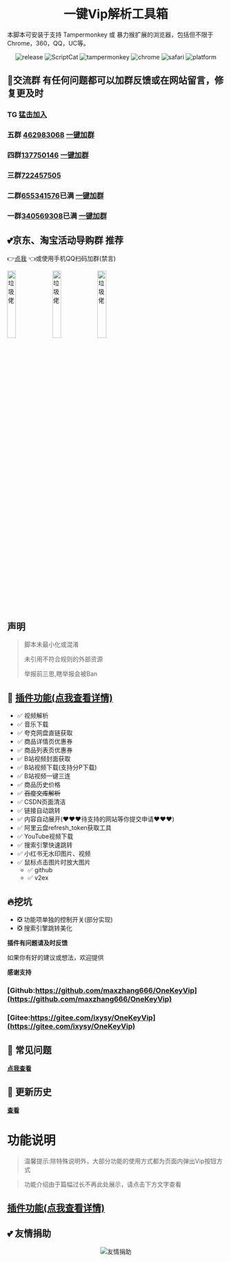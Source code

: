 <h1 align="center">一键Vip解析工具箱</h1>

本脚本可安装于支持 Tampermonkey 或 暴力猴扩展的浏览器，包括但不限于Chrome，360，QQ，UC等。

<p align="center">
    <img src="https://img.shields.io/badge/dynamic/json?color=informational&prefix=v&label=release&query=%24.data.script.version&url=https%3A%2F%2Fscriptcat.org%2Fapi%2Fv1%2Fscripts%2F72" alt="release">
    <img src="https://img.shields.io/badge/dynamic/json?color=informational&label=ScriptCat&query=%24.data.today_install&url=https%3A%2F%2Fscriptcat.org%2Fapi%2Fv1%2Fscripts%2F72" alt="ScriptCat">
    <img src="https://img.shields.io/badge/tamperMonkey-v4.8-brightgreen.svg" alt="tampermonkey">
    <img src="https://img.shields.io/badge/chrome%20x64-v76.0-brightgreen.svg" alt="chrome">
    <img src="https://img.shields.io/badge/safari%20-v12.0-brightgreen.svg" alt="safari">
    <img src="https://img.shields.io/badge/platform-Windows%20%7C%20Mac%20%7C%20Android-blue.svg" alt="platform">
</p>


## 💩交流群 **有任何问题都可以加群反馈或在网站留言，修复更及时**

### TG [猛击加入](//t.me/joinchat/fDZTZfGWE_9lYTFl)

### 五群 [462983068](http://qm.qq.com/cgi-bin/qm/qr?_wv=1027&k=bBmrx1vXjbENW-tOycF7DCAQ-TpYnzaR&authKey=83NWF9%2BFkv5PIw2jLS%2FTcAMiCGraMiIbGMV4ce1WVEIOklGOm14IjIX%2F1Zu%2BeCvo&noverify=0&group_code=462983068) [**一键加群**](http://qm.qq.com/cgi-bin/qm/qr?_wv=1027&k=bBmrx1vXjbENW-tOycF7DCAQ-TpYnzaR&authKey=83NWF9%2BFkv5PIw2jLS%2FTcAMiCGraMiIbGMV4ce1WVEIOklGOm14IjIX%2F1Zu%2BeCvo&noverify=0&group_code=462983068)

### 四群[**137750146**](http://qm.qq.com/cgi-bin/qm/qr?k=gUbyjh9xrnskBWGYm-9DbnJqWBZOpcva&jump_from=webapi&authKey=5ci2KE+i56fFxxCVrj2Wkj4D3D7aKphITW07QdHls771upOyVT/06ekBgrNUZKeF) [**一键加群**](http://qm.qq.com/cgi-bin/qm/qr?k=gUbyjh9xrnskBWGYm-9DbnJqWBZOpcva&jump_from=webapi&authKey=5ci2KE+i56fFxxCVrj2Wkj4D3D7aKphITW07QdHls771upOyVT/06ekBgrNUZKeF)

### 三群[**722457505**](http://shang.qq.com/wpa/qunwpa?idkey=a12d43edc065daad3043ca272a0eb9332ecd878f2921683c51e9d4e02554c80f)

### 二群[**655341576**](https://shang.qq.com/wpa/qunwpa?idkey=dd0275fbf9149b71e4f2f4e44902b552c846e9a2234f68eaca35a442510f061b)**已满** [**一键加群**](https://shang.qq.com/wpa/qunwpa?idkey=dd0275fbf9149b71e4f2f4e44902b552c846e9a2234f68eaca35a442510f061b)

### 一群[**340569308**](http://shang.qq.com/wpa/qunwpa?idkey=7fc3fef0db96421305e65c41cc081ffeca507fdc23cab93d731277be829985ec)**已满** [**一键加群**](http://shang.qq.com/wpa/qunwpa?idkey=7fc3fef0db96421305e65c41cc081ffeca507fdc23cab93d731277be829985ec)


## 💕京东、淘宝活动导购群 推荐

👉[点我](https://qm.qq.com/q/6c34zSGkuc)
👈或使用手机QQ扫码加群(禁言)

<img src="https://i2.100024.xyz/2023/10/08/iubwip.webp" alt="垃圾佬" width="20%">
<img src="https://i2.100024.xyz/2023/09/10/j1dk77.webp" alt="垃圾佬" width="20%">
<img src="https://i2.100024.xyz/2023/08/25/xsjquk.webp" alt="垃圾佬" width="20%">

## 声明

> 脚本未最小化或混淆
>
> 未引用不符合规则的外部资源
>
> 举报前三思,瞎举报会被Ban


## 🔧 [插件功能(点我查看详情)](https://wikie.wandhi.com/zh-cn/Feature.html)

* ✅ 视频解析
* ✅ 音乐下载
* ✅ 夸克网盘直链获取
* ✅ 商品详情页优惠券
* ✅ 商品列表页优惠券
* ✅ B站视频封面获取
* ✅ B站视频下载(支持分P下载)
* ✅ B站视频一键三连
* ✅ 商品历史价格
* ✅ ~~百度文库解析~~
* ✅ CSDN页面清洁
* ✅ 链接自动跳转
* ✅ 内容自动展开(❤️❤️❤️待支持的网站等你提交申请❤️❤️❤️)
* ✅ 阿里云盘refresh_token获取工具
* ✅ YouTube视频下载
* ✅ 搜索引擎快速跳转
* ✅ 小红书无水印图片、视频
* ✅ 鼠标点击图片时放大图片
  * ✅ github
  * ✅ v2ex

## 🔥挖坑

* ❎ 功能项单独的控制开关(部分实现)
* ❎ 搜索引擎跳转美化

**插件有问题请及时反馈**

如果你有好的建议或想法，欢迎提供

**感谢支持**

### [Github:https://github.com/maxzhang666/OneKeyVip](https://github.com/maxzhang666/OneKeyVip)

### [Gitee:https://gitee.com/ixysy/OneKeyVip](https://gitee.com/ixysy/OneKeyVip)

## 📖 常见问题

[**点我查看**](https://wikie.wandhi.com/zh-cn/Faq.html)

## 🔔 更新历史

[**查看**](https://wikie.wandhi.com/zh-cn/Changelog)

# 功能说明

> 温馨提示:除特殊说明外，大部分功能的使用方式都为页面内弹出Vip按钮方式

> 功能介绍由于篇幅过长不再此处展示，请点击下方文字查看

## [插件功能(点我查看详情)](https://wikie.wandhi.com/zh-cn/Feature.html)

## 💕 友情捐助

<p align="center">
<img src="https://registry.npmmirror.com/wandhi_cdn/1.0.1/files/image/qr.jpg" alt="友情捐助">
</p>
